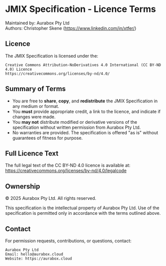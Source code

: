 JMIX Specification - Licence Terms
==================================

Maintained by: Aurabox Pty Ltd  
Authors: Christopher Skene (https://www.linkedin.com/in/xtfer/)  

Licence
-------

The JMIX Specification is licensed under the:

    Creative Commons Attribution-NoDerivatives 4.0 International (CC BY-ND 4.0) Licence  
    https://creativecommons.org/licenses/by-nd/4.0/  

Summary of Terms
----------------

- You are free to **share**, **copy**, and **redistribute** the JMIX Specification in any medium or format.  
- You **must** provide appropriate credit, a link to the licence, and indicate if changes were made.  
- You **may not** distribute modified or derivative versions of the specification without written permission from Aurabox Pty Ltd.  
- No warranties are provided. The specification is offered "as is" without guarantees of fitness for purpose.  

Full Licence Text
-----------------

The full legal text of the CC BY-ND 4.0 licence is available at:  
https://creativecommons.org/licenses/by-nd/4.0/legalcode  

Ownership
---------

© 2025 Aurabox Pty Ltd. All rights reserved.  

This specification is the intellectual property of Aurabox Pty Ltd. Use of the specification is permitted only in accordance with the terms outlined above.

Contact
-------

For permission requests, contributions, or questions, contact:

    Aurabox Pty Ltd  
    Email: hello@aurabox.cloud  
    Website: https://aurabox.cloud  

